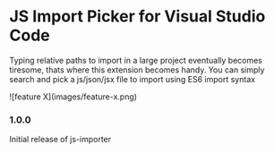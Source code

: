 # JS Import Picker for Visual Studio Code

Typing relative paths to import in a large project eventually becomes tiresome, thats where this extension becomes handy. 
You can simply search and pick a js/json/jsx file to import using ES6 import syntax

\!\[feature X\]\(images/feature-x.png\)

### 1.0.0

Initial release of js-importer
